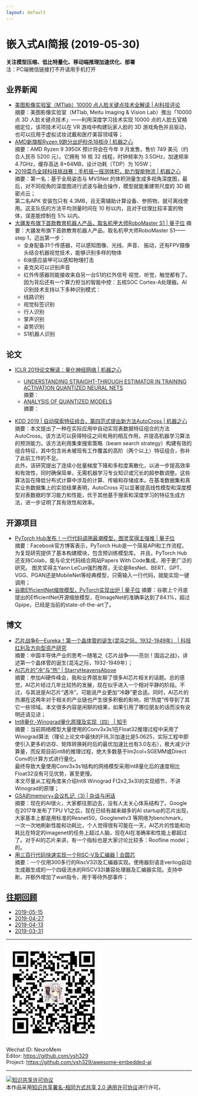 ```yaml
---
layout: default
---
```


# 嵌入式AI简报 (2019-05-30)

**关注模型压缩、低比特量化、移动端推理加速优化、部署**  
<font>注：PC端微信链接打不开请用手机打开</font>


## 业界新闻

- [美图影像实验室（MTlab）10000 点人脸关键点技术全解读 | AI科技评论](https://mp.weixin.qq.com/s/AQ4cy1EKHsK5mQWMml2KRg)  
摘要：美图影像实验室（MTlab, Meitu Imaging & Vision Lab）推出「10000 点 3D 人脸关键点技术」——利用深度学习技术实现 10000 点的人脸五官精细定位，该项技术可以在 VR 游戏中构建玩家人脸的 3D 游戏角色并且驱动，也可以应用于虚拟试妆试戴和医疗美容领域等；  
- [AMD新旗舰Ryzen 9跑分出炉秒杀18核i9 | 机器之心](https://mp.weixin.qq.com/s?timestamp=1560479068&src=3&ver=1&signature=3JVpRi0J0vxuEGY2PslfHHUnA4WYakTdIp*y-jauLrTJsBVuF*VnefF4uscD5sQ0FXYFCpZN5PYsNKfA3ivcyJawuNo2rdnMmlqO55xwLhB*AoL5uBnKcUNRD-A2xN3nkN-fvJU9hivNYeZ75TjGWVPRuB2qw-xBfOsJwMLesu4=)  
摘要：AMD Ryzen 9 3950X 预计将会在今年 9 月发售，售价 749 美元（约合人民币 5200 元）。它拥有 16 核 32 线程，时钟频率为 3.5GHz，加速频率 4.7GHz，缓存高达 8+64MB，设计功耗（TDP）为 105W；  
- [2019菜鸟全球科技挑战赛：手机摇一摇测体积，助力智能物流 | 机器之心](https://mp.weixin.qq.com/s?timestamp=1560479068&src=3&ver=1&signature=3JVpRi0J0vxuEGY2PslfHHUnA4WYakTdIp*y-jauLrTJsBVuF*VnefF4uscD5sQ0FXYFCpZN5PYsNKfA3ivcyJNpio7upl1ZDAd9KOx0*3IPtXh6QPFxWvmiYsXh4zXtDe-llXjA-0USgSolFOwLvDjorZD*RBGSVUMNTZDtPvg=)  
摘要：第一名：基于全局姿态与 MVSNet 的体积测量生成多视角深度图，最后，对不同视角的深度图进行滤波与融合操作，模型就能重建带尺度的 3D 稠密点云；  
第二名APK 安装包只有 4.3MB，且无需辅助计算设备、参照物，就可离线使用。这支队伍的方法平均测量时间在 10 秒以内，且对于纹理比较丰富的物体，误差能控制在 5% 以内。
- [大疆发布旗下首款教育机器人产品，取名机甲大师RoboMaster S1 | 量子位](https://mp.weixin.qq.com/s?timestamp=1560480530&src=3&ver=1&signature=yNVf1RZQFqEBhews4DDtYQx*QGSs0riA2Ye7oxfKwk9pS482AhsxU8XldhJZYurVbRMIhYCNN6MKV4FvDzrgmjFlPPgP-EOe7mQ*jszS5EkJuSUrF5tcekGXZED3QDhqNu8Bix2gsnmG3ytUBpAHviE5ztrFbuEEphKdaWykXko=)
摘要：大疆发布旗下首款教育机器人产品，取名机甲大师RoboMaster S1——step 1，迈出第一步：
    - 全身配备31个传感器，可以感知图像、光线、声音、 振动，还有FPV摄像头结合机器视觉技术，能够识别多样的物体
    - 6块感应装甲可以感知物理打击
    - 麦克风可以识别声音
    - 红外传感器则能接收来自另一台S1的红外信号
视觉、听觉，触觉都有了。因为背后还有一个算力担当的智能中控：五核SOC Cortex-A处理器。AI识别技术支持以下多种识别模式：
    - 线路识别
    - 视觉标签识别
    - 行人识别
    - 掌声识别
    - 姿势识别
    - S1机器人识别

## 论文

- [ICLR 2019论文解读：量化神经网络 | 机器之心](https://mp.weixin.qq.com/s?timestamp=1560479068&src=3&ver=1&signature=3JVpRi0J0vxuEGY2PslfHHUnA4WYakTdIp*y-jauLrTJsBVuF*VnefF4uscD5sQ0FXYFCpZN5PYsNKfA3ivcyJawuNo2rdnMmlqO55xwLhB2N7viKEZkP5AryeqOM1XsogdmUQDFmhTUGPlwOXN9rrqSFzMceYv9PXr*g7PcOVg=)  
    - [UNDERSTANDING STRAIGHT-THROUGH ESTIMATOR IN TRAINING ACTIVATION QUANTIZED NEURAL NETS](https://openreview.net/pdf?id=Skh4jRcKQ)  
    摘要：
    - [ANALYSIS OF QUANTIZED MODELS](https://openreview.net/pdf?id=ryM_IoAqYX)  
    摘要：
    
- [KDD 2019 | 自动探索特征组合，第四范式提出新方法AutoCross | 机器之心](https://mp.weixin.qq.com/s?timestamp=1560479068&src=3&ver=1&signature=3JVpRi0J0vxuEGY2PslfHHUnA4WYakTdIp*y-jauLrTJsBVuF*VnefF4uscD5sQ0FXYFCpZN5PYsNKfA3ivcyNGC6RPgmx-MrdVfe09jj4I818hvNf7l7mrQTiF8VVQrxJwXlp*CP6pO*MxVUmcm-TJaBKe7pmppcIPBUgtQT-4=)
摘要：本文提出了一种在实际应用中自动实现表数据特征组合的方法 AutoCross。该方法可以获得特征之间有用的相互作用，并提高机器学习算法的预测能力。该方法利用集束搜索策略（beam search strategy）构建有效的组合特征，其中包含尚未被现有工作覆盖的高阶（两个以上）特征组合，弥补了此前工作的不足。  
此外，该研究提出了连续小批量梯度下降和多粒度离散化，以进一步提高效率和有效性，同时确保简单，无需机器学习专业知识或冗长的超参数调整。这些算法旨在降低分布式计算中涉及的计算、传输和存储成本。在基准数据集和真实业务数据集上的实验结果表明，AutoCross 可以显著提高线性模型和深度模型对表数据的学习能力和性能，优于其他基于搜索和深度学习的特征生成方法，进一步证明了其有效性和效率。

## 开源项目

- [PyTorch Hub发布！一行代码调用最潮模型，图灵奖得主强推 | 量子位](https://mp.weixin.qq.com/s?timestamp=1560480530&src=3&ver=1&signature=yNVf1RZQFqEBhews4DDtYQx*QGSs0riA2Ye7oxfKwk9pS482AhsxU8XldhJZYurVbRMIhYCNN6MKV4FvDzrgml4eknBZStJkCJaPkqueEAZw20UlF5Wb4Bf5dUz*9BfA7WF9Ep*p5rhUWvocwZhaTS6hzlsEDblKkdTTfX8mM0E=)  
摘要：Facebook官方博客表示，PyTorch Hub是一个简易API和工作流程，为复现研究提供了基本构建模块，包含预训练模型库。
并且，PyTorch Hub还支持Colab，能与论文代码结合网站Papers With Code集成，用于更广泛的研究。
图灵奖得主Yann LeCun强烈推荐，无论是ResNet、BERT、GPT、VGG、PGAN还是MobileNet等经典模型，只需输入一行代码，就能实现一键调用；
- [谷歌EfficientNet缩放模型，PyTorch实现出炉 | 量子位](https://mp.weixin.qq.com/s?timestamp=1560480530&src=3&ver=1&signature=yNVf1RZQFqEBhews4DDtYQx*QGSs0riA2Ye7oxfKwk9pS482AhsxU8XldhJZYurVbRMIhYCNN6MKV4FvDzrgmtmIHgxdovYQpLjGuL83MBFIMs3TU6dVusYh57qH8sWPtNHHHfLHSj1*EvvlyKlnULW5am3CmZefwtPoRmBRp74=)
摘要：谷歌上个月底提出的EfficientNet开源缩放模型，在ImageNet的准确率达到了84.1%，超过Gpipe，已经是当前的state-of-the-art了。

## 博文


- [芯片战争6—Eureka！第一个晶体管的诞生(混沌之际，1932-1949年） | 科技红利及方向型资产研究](https://mp.weixin.qq.com/s/VPSmEeqz7kcNkxP6w34RDA)  
摘要：中国半导体产业的思考—随笔之《芯片战争——亮剑！国运之战》，讲述第一个晶体管的诞生(混沌之际，1932-1949年）；  
- [AI芯片的“冷”与“热” | StarryHeavensAbove](https://mp.weixin.qq.com/s/Q6tpWRhMStmtqpr6NO9lRA)  
摘要：参加AI硬件峰会，我和业界朋友聊了很多AI芯片相关的话题。总的感觉，AI芯片经过几年比较热的发展，现在似乎进入一个相对平静的阶段。不过，与其说是AI芯片“遇冷”，可能说产业更加“冷静”更合适。同时，AI芯片的热潮在这两年对于相关的产业链也产生很多积极的影响，把“热度”传导到了其它一些领域。本文很多内容是闲聊的结果，如果引用了哪位朋友的话而没有说明还请见谅；  
- [Int8量化-Winograd量化原理及实现（四） | 知乎](https://zhuanlan.zhihu.com/p/67718316)  
摘要：当前网络模型大量使用的Conv3x3s1在Float32推理过程中采用了Winograd算法（理论上论文中最快的F(6,3)加速比是5.0625，实际工程中即使引入更多的访存、矩阵转换耗时后的最优加速比也有3.0左右），极大减少计算量，而反观目前int8的推理过程，绝大多数基于Im2col+SGEMM或Direct Conv的计算方式进行量化。  
最终导致大量使用Conv3x3s1结构的网络模型采用Int8量化后的速度相比Float32没有可见优势，甚至更慢。  
本文尽量从工程角度来介绍Int8 Winograd F(2x2,3x3)的实现细节，不讲Winograd的原理；  
- [GSA的memory+会议札记（3) | 杂谈与闲话](https://mp.weixin.qq.com/s/Ccrk3SLqdLlHk1PnBpxlFg)  
摘要：现在的AI很火，大家都往那边去，没有人太关心体系结构了。Google在2017年发布了TPU V1之后，现在已经有越来越多的AI startup的芯片出现，大家基本上都是用标准的Resnet50，Googlenetv3 等网络为benchmark， 一次一次地刷新性能和功耗比，个人觉得很有可能在一天，AI芯片的性能和功耗比在特定的imagenet的任务上超过人脑，现在AI在准确率和性能上都超过了。对于AI的芯片来讲，有一个指标也是大家讨论比较多：Roofline model；  的。
- [用三百行代码快速实现一个RISC-V及汇编器 | 合圆芯](https://mp.weixin.qq.com/s/ayr5cPsUJLt0scgYJBdRjQ)  
摘要：一个仅用300多行的RiscV32I及汇编器实现。使用器刻语言verilog自动生成器生成的一个四级流水的RISCV32I兼容处理器及汇编器实现。支持中断。并额外增加了wait指令，用于等待外部事件；  


## [往期回顾](https://github.com/ysh329/awesome-embedded-ai)

- [2019-05-15](https://github.com/ysh329/awesome-embedded-ai/blob/master/embedded-ai-report/2019-05-15.md)  
- [2019-04-27](https://github.com/ysh329/awesome-embedded-ai/blob/master/embedded-ai-report/2019-04-27.md)  
- [2019-04-13](https://github.com/ysh329/awesome-embedded-ai/blob/master/embedded-ai-report/2019-04-13.md)  
- [2019-03-31](https://github.com/ysh329/awesome-embedded-ai/blob/master/embedded-ai-report/2019-03-31.md)  

----

![wechat_qrcode](../wechat_qrcode.jpg)

Wechat ID: NeuroMem  
Editor: https://github.com/ysh329  
Project: https://github.com/ysh329/awesome-embedded-ai  

----

<a rel="license" href="http://creativecommons.org/licenses/by-sa/2.0/"><img alt="知识共享许可协议" style="border-width:0" src="https://i.creativecommons.org/l/by-sa/2.0/88x31.png" /></a><br />本作品采用<a rel="license" href="http://creativecommons.org/licenses/by-sa/2.0/">知识共享署名-相同方式共享 2.0 通用许可协议</a>进行许可。
